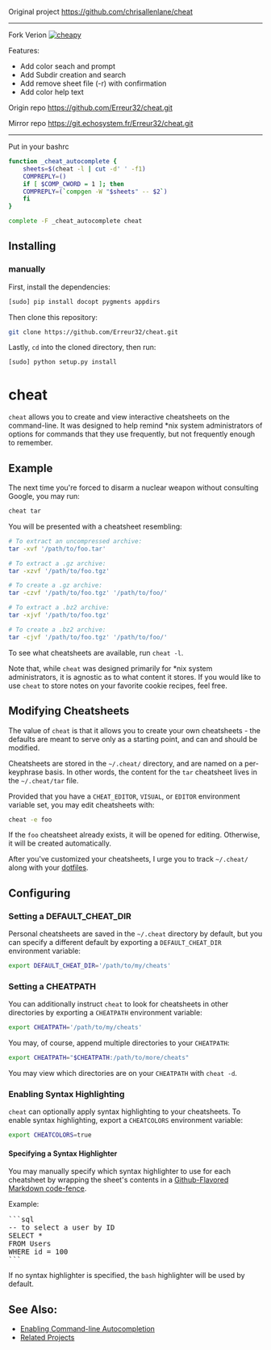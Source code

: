 Original project https://github.com/chrisallenlane/cheat 

----

Fork Verion [![cheapy](https://img.shields.io/badge/V%20-2.2.32-brightgreen.svg)](https://github.com/Erreur32/cheat)   

Features: 
 - Add color seach and prompt
 - Add Subdir creation and search
 - Add remove sheet file (-r) with confirmation
 - Add color help text


Origin repo https://github.com/Erreur32/cheat.git

Mirror repo https://git.echosystem.fr/Erreur32/cheat.git 

----


Put in your bashrc

```sh
function _cheat_autocomplete {
    sheets=$(cheat -l | cut -d' ' -f1)
    COMPREPLY=()
    if [ $COMP_CWORD = 1 ]; then
	COMPREPLY=(`compgen -W "$sheets" -- $2`)
    fi
}

complete -F _cheat_autocomplete cheat
```

Installing
----------

### manually ###
First, install the dependencies:

```sh
[sudo] pip install docopt pygments appdirs
```

Then clone this repository:
```sh
git clone https://github.com/Erreur32/cheat.git
```

Lastly, `cd` into the cloned directory, then run:

```sh
[sudo] python setup.py install
```

cheat
=====
`cheat` allows you to create and view interactive cheatsheets on the
command-line. It was designed to help remind \*nix system administrators of
options for commands that they use frequently, but not frequently enough to
remember.

 

Example
-------
The next time you're forced to disarm a nuclear weapon without consulting
Google, you may run:

```sh
cheat tar
```

You will be presented with a cheatsheet resembling:

```sh
# To extract an uncompressed archive: 
tar -xvf '/path/to/foo.tar'

# To extract a .gz archive:
tar -xzvf '/path/to/foo.tgz'

# To create a .gz archive:
tar -czvf '/path/to/foo.tgz' '/path/to/foo/'

# To extract a .bz2 archive:
tar -xjvf '/path/to/foo.tgz'

# To create a .bz2 archive:
tar -cjvf '/path/to/foo.tgz' '/path/to/foo/'
```

To see what cheatsheets are available, run `cheat -l`.

Note that, while `cheat` was designed primarily for \*nix system administrators,
it is agnostic as to what content it stores. If you would like to use `cheat`
to store notes on your favorite cookie recipes, feel free.

 

Modifying Cheatsheets
---------------------
The value of `cheat` is that it allows you to create your own cheatsheets - the
defaults are meant to serve only as a starting point, and can and should be
modified.

Cheatsheets are stored in the `~/.cheat/` directory, and are named on a
per-keyphrase basis. In other words, the content for the `tar` cheatsheet lives
in the `~/.cheat/tar` file.

Provided that you have a `CHEAT_EDITOR`, `VISUAL`, or `EDITOR` environment
variable set, you may edit cheatsheets with:

```sh
cheat -e foo
```

If the `foo` cheatsheet already exists, it will be opened for editing.
Otherwise, it will be created automatically.

After you've customized your cheatsheets, I urge you to track `~/.cheat/` along
with your [dotfiles][].


Configuring
-----------

### Setting a DEFAULT_CHEAT_DIR ###
Personal cheatsheets are saved in the `~/.cheat` directory by default, but you
can specify a different default by exporting a `DEFAULT_CHEAT_DIR` environment
variable:

```sh
export DEFAULT_CHEAT_DIR='/path/to/my/cheats'
```

### Setting a CHEATPATH ###
You can additionally instruct `cheat` to look for cheatsheets in other
directories by exporting a `CHEATPATH` environment variable:

```sh
export CHEATPATH='/path/to/my/cheats'
```

You may, of course, append multiple directories to your `CHEATPATH`:

```sh
export CHEATPATH="$CHEATPATH:/path/to/more/cheats"
```

You may view which directories are on your `CHEATPATH` with `cheat -d`.

### Enabling Syntax Highlighting ###
`cheat` can optionally apply syntax highlighting to your cheatsheets. To enable
syntax highlighting, export a `CHEATCOLORS` environment variable:

```sh
export CHEATCOLORS=true
```

#### Specifying a Syntax Highlighter ####
You may manually specify which syntax highlighter to use for each cheatsheet by
wrapping the sheet's contents in a [Github-Flavored Markdown code-fence][gfm].

Example:

<pre>
```sql
-- to select a user by ID
SELECT *
FROM Users
WHERE id = 100
```
</pre>

If no syntax highlighter is specified, the `bash` highlighter will be used by
default.


See Also:
---------
- [Enabling Command-line Autocompletion][autocompletion]
- [Related Projects][related-projects]


[autocompletion]:   https://github.com/chrisallenlane/cheat/wiki/Enabling-Command-line-Autocompletion
[dotfiles]:         http://dotfiles.github.io/
[gfm]:              https://help.github.com/articles/creating-and-highlighting-code-blocks/
[installing]:       https://github.com/chrisallenlane/cheat/wiki/Installing
[related-projects]: https://github.com/chrisallenlane/cheat/wiki/Related-Projects

